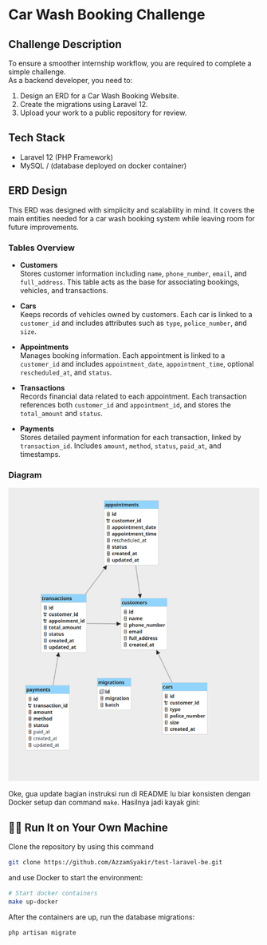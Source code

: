 # Car Wash Booking Challenge

## Challenge Description
To ensure a smoother internship workflow, you are required to complete a simple challenge.  
As a backend developer, you need to:  
1. Design an ERD for a Car Wash Booking Website.  
2. Create the migrations using Laravel 12.  
3. Upload your work to a public repository for review.  

## Tech Stack
- Laravel 12 (PHP Framework)  
- MySQL / (database deployed on docker container)
## ERD Design
This ERD was designed with simplicity and scalability in mind. It covers the main entities needed for a car wash booking system while leaving room for future improvements.  

### Tables Overview
- **Customers**  
  Stores customer information including `name`, `phone_number`, `email`, and `full_address`. This table acts as the base for associating bookings, vehicles, and transactions.  

- **Cars**  
  Keeps records of vehicles owned by customers. Each car is linked to a `customer_id` and includes attributes such as `type`, `police_number`, and `size`.  

- **Appointments**  
  Manages booking information. Each appointment is linked to a `customer_id` and includes `appointment_date`, `appointment_time`, optional `rescheduled_at`, and `status`.  

- **Transactions**  
  Records financial data related to each appointment. Each transaction references both `customer_id` and `appointment_id`, and stores the `total_amount` and `status`.  

- **Payments**  
  Stores detailed payment information for each transaction, linked by `transaction_id`. Includes `amount`, `method`, `status`, `paid_at`, and timestamps.   

### Diagram
![ERD Car Wash Booking](./img/erd.png)

Oke, gua update bagian instruksi run di README lu biar konsisten dengan Docker setup dan command `make`. Hasilnya jadi kayak gini:

## 🧑‍💻 Run It on Your Own Machine

Clone the repository by using this command 
```bash
git clone https://github.com/AzzamSyakir/test-laravel-be.git
````
and use Docker to start the environment:

```bash
# Start docker containers
make up-docker
````

After the containers are up, run the database migrations:

```bash
php artisan migrate
```